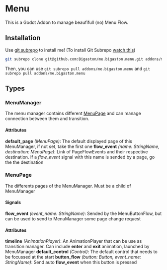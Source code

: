 # Menu

This is a Godot Addon to manage beaufifull (no) Menu Flow.

## Installation
Use [git subrepo](https://github.com/ingydotnet/git-subrepo) to install me!  (To install Git Subrepo [watch this](https://gist.github.com/Bigaston/6d3c35c12428d9e8100eb7224a5f289c))  

```sh
git subrepo clone git@github.com:Bigaston/me.bigaston.menu.git addons/me.bigaston.menu
```

Then, you can use `git subrepo pull addons/me.bigaston.menu` and `git subrepo pull addons/me.bigaston.menu`

## Types
### MenuManager
The menu manager contains different [MenuPage](#MenuPage) and can manage connection between them and transition.

#### Attributes
**default_page** *(MenuPage)*: The default displayed page of this MenuManager, if not set, take the first one
**flow_event** *(name: StringName, destination: MenuPage)*: Link of PageFlowEvents and their respective destination. If a *flow_event* signal with this name is sended by a page, go the the destination

### MenuPage
The differents pages of the MenuManager. Must be a child of MenuManager

#### Signals
**flow_event** *(event_name: StringName)*: Sended by the MenuButtonFlow, but can be used to send to MenuManager some page change request

#### Attributes
**timeline** *(AnimationPlayer)*: An AnimationPlayer that can be use as transition manager. Can include **enter** and **exit** animation, launched by MenuManager
**default_control** *(Control)*: The default control that needs to be focussed at the start
**button_flow** *(button: Button, event_name: StringName)*: Send auto **flow_event** when this button is pressed
